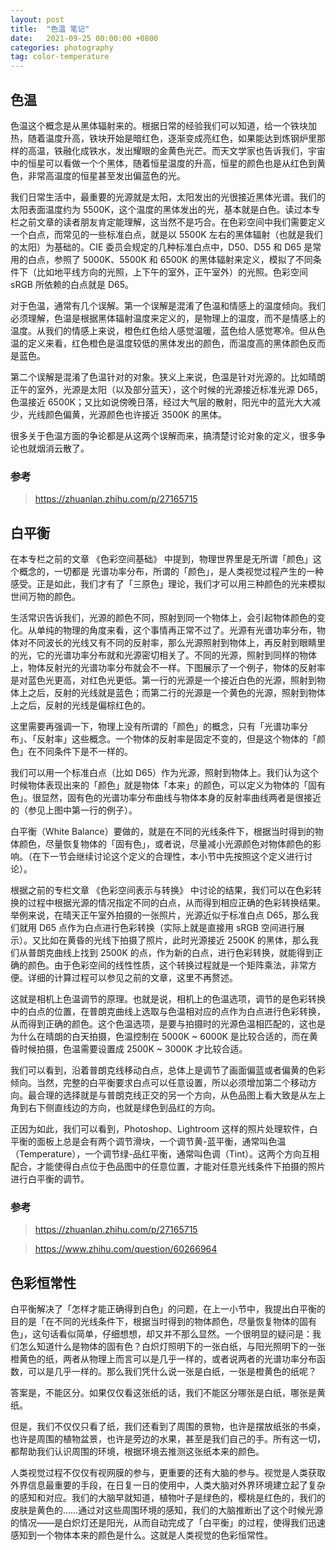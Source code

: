 ```yaml
---
layout: post
title:  "色温 笔记"
date:   2021-09-25 00:00:00 +0800
categories: photography
tag: color-temperature
---
```


## 色温

色温这个概念是从黑体辐射来的。根据日常的经验我们可以知道，给一个铁块加热，随着温度升高，铁块开始是暗红色，逐渐变成亮红色，如果能达到炼钢炉里那样的高温，铁融化成铁水，发出耀眼的金黄色光芒。而天文学家也告诉我们，宇宙中的恒星可以看做一个个黑体，随着恒星温度的升高，恒星的颜色也是从红色到黄色，非常高温度的恒星甚至发出偏蓝色的光。

我们日常生活中，最重要的光源就是太阳，太阳发出的光很接近黑体光谱。我们的太阳表面温度约为 5500K，这个温度的黑体发出的光，基本就是白色。读过本专栏之前文章的读者朋友肯定能理解，这当然不是巧合。在色彩空间中我们需要定义一个白点，而常见的一些标准白点，就是以 5500K 左右的黑体辐射（也就是我们的太阳）为基础的。CIE 委员会规定的几种标准白点中，D50、D55 和 D65 是常用的白点，参照了 5000K、5500K 和 6500K 的黑体辐射来定义，模拟了不同条件下（比如地平线方向的光照，上下午的室外，正午室外）的光照。色彩空间 sRGB 所依赖的白点就是 D65。

对于色温，通常有几个误解。第一个误解是混淆了色温和情感上的温度倾向。我们必须理解，色温是根据黑体辐射温度来定义的，是物理上的温度，而不是情感上的温度。从我们的情感上来说，橙色红色给人感觉温暖，蓝色给人感觉寒冷。但从色温的定义来看，红色橙色是温度较低的黑体发出的颜色，而温度高的黑体颜色反而是蓝色。

第二个误解是混淆了色温针对的对象。狭义上来说，色温是针对光源的。比如晴朗正午的室外，光源是太阳（以及部分蓝天），这个时候的光源接近标准光源 D65，色温接近 6500K；又比如说傍晚日落，经过大气层的散射，阳光中的蓝光大大减少，光线颜色偏黄，光源颜色也许接近 3500K 的黑体。

很多关于色温方面的争论都是从这两个误解而来，搞清楚讨论对象的定义，很多争论也就烟消云散了。

### 参考

> https://zhuanlan.zhihu.com/p/27165715

## 白平衡

在本专栏之前的文章 《色彩空间基础》 中提到，物理世界里是无所谓「颜色」这个概念的，一切都是 光谱功率分布，所谓的「颜色」，是人类视觉过程产生的一种感受。正是如此，我们才有了「三原色」理论，我们才可以用三种颜色的光来模拟世间万物的颜色。

生活常识告诉我们，光源的颜色不同，照射到同一个物体上，会引起物体颜色的变化。从单纯的物理的角度来看，这个事情再正常不过了。光源有光谱功率分布，物体对不同波长的光线又有不同的反射率，那么光源照射到物体上，再反射到眼睛里的光，它的光谱功率分布就和光源密切相关了。不同的光源，照射到同样的物体上，物体反射光的光谱功率分布就会不一样。下图展示了一个例子，物体的反射率是对蓝色光更高，对红色光更低。第一行的光源是一个接近白色的光源，照射到物体上之后，反射的光线就是蓝色；而第二行的光源是一个黄色的光源，照射到物体上之后，反射的光线是偏棕红色的。

这里需要再强调一下，物理上没有所谓的「颜色」的概念，只有「光谱功率分布」、「反射率」这些概念。一个物体的反射率是固定不变的，但是这个物体的「颜色」在不同条件下是不一样的。

我们可以用一个标准白点（比如 D65）作为光源，照射到物体上。我们认为这个时候物体表现出来的「颜色」就是物体「本来」的颜色，可以定义为物体的「固有色」。很显然，固有色的光谱功率分布曲线与物体本身的反射率曲线两者是很接近的（参见上图中第一行的例子）。

白平衡（White Balance）要做的，就是在不同的光线条件下，根据当时得到的物体颜色，尽量恢复物体的「固有色」，或者说，尽量减小光源颜色对物体颜色的影响。（在下一节会继续讨论这个定义的合理性，本小节中先按照这个定义进行讨论）。

根据之前的专栏文章 《色彩空间表示与转换》 中讨论的结果，我们可以在色彩转换的过程中根据光源的情况指定不同的白点，从而得到相应正确的色彩转换结果。举例来说，在晴天正午室外拍摄的一张照片，光源近似于标准白点 D65，那么我们就用 D65 点作为白点进行色彩转换（实际上就是直接用 sRGB 空间进行展示）。又比如在黄昏的光线下拍摄了照片，此时光源接近 2500K 的黑体，那么我们从普朗克曲线上找到 2500K 的点，作为新的白点，进行色彩转换，就能得到正确的颜色。由于色彩空间的线性性质，这个转换过程就是一个矩阵乘法，非常方便。详细的计算过程可以参见之前的文章，这里不再赘述。

这就是相机上色温调节的原理。也就是说，相机上的色温选项，调节的是色彩转换中的白点的位置，在普朗克曲线上选取与色温相对应的点作为白点进行色彩转换，从而得到正确的颜色。这个色温选项，是要与拍摄时的光源色温相匹配的，这也是为什么在晴朗的白天拍摄，色温控制在 5000K ~ 6000K 是比较合适的，而在黄昏时候拍摄，色温需要设置成 2500K ~ 3000K 才比较合适。

我们可以看到，沿着普朗克线移动白点，总体上是调节了画面偏蓝或者偏黄的色彩倾向。当然，完整的白平衡要求白点可以任意设置，所以必须增加第二个移动方向。最合理的选择就是与普朗克线正交的另一个方向，从色品图上看大致是从左上角到右下侧直线边的方向，也就是绿色到品红的方向。

正因为如此，我们可以看到，Photoshop、Lightroom 这样的照片处理软件，白平衡的面板上总是会有两个调节滑块，一个调节黄-蓝平衡，通常叫色温（Temperature），一个调节绿-品红平衡，通常叫色调（Tint）。这两个方向互相配合，才能使得白点位于色品图中的任意位置，才能对任意光线条件下拍摄的照片进行白平衡的调节。

### 参考

> https://zhuanlan.zhihu.com/p/27165715

> https://www.zhihu.com/question/60266964

## 色彩恒常性

白平衡解决了「怎样才能正确得到白色」的问题，在上一小节中，我提出白平衡的目的是「在不同的光线条件下，根据当时得到的物体颜色，尽量恢复物体的固有色」，这句话看似简单，仔细想想，却又并不那么显然。一个很明显的疑问是：我们怎么知道什么是物体的固有色？白炽灯照明下的一张白纸，与阳光照明下的一张橙黄色的纸，两者从物理上而言可以是几乎一样的，或者说两者的光谱功率分布函数，可以是几乎一样的。那么我们凭什么说一张是白纸，一张是橙黄色的纸呢？

答案是，不能区分。如果仅仅看这张纸的话，我们不能区分哪张是白纸，哪张是黄纸。

但是，我们不仅仅只看了纸，我们还看到了周围的景物，也许是摆放纸张的书桌，也许是周围的植物盆景，也许是旁边的水果，甚至是我们自己的手。所有这一切，都帮助我们认识周围的环境，根据环境去推测这张纸本来的颜色。

人类视觉过程不仅仅有视网膜的参与，更重要的还有大脑的参与。视觉是人类获取外界信息最重要的手段，在日复一日的使用中，人类大脑对外界环境建立起了复杂的感知和对应。我们的大脑早就知道，植物叶子是绿色的，樱桃是红色的，我们的皮肤是黄色的……通过对这些周围环境的感知，我们的大脑推断出了这个时候光源的情况——是白炽灯还是阳光，从而自动完成了「白平衡」的过程，使得我们迅速感知到一个物体本来的颜色是什么。这就是人类视觉的色彩恒常性。